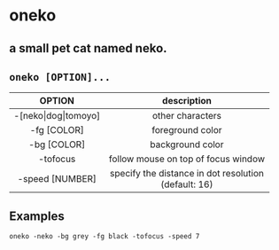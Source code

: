 # oneko

a small pet cat named neko.
---

` oneko [OPTION]... `
---

| **OPTION** | description |
|:---:|:---:|
| -[neko\|dog\|tomoyo] | other characters|
| -fg [COLOR] | foreground color |
| -bg [COLOR] | background color |
| -tofocus | follow mouse on top of focus window |
| -speed [NUMBER] | specify the distance in dot resolution <br> (default: 16) |

## Examples
` oneko -neko -bg grey -fg black -tofocus -speed 7 `